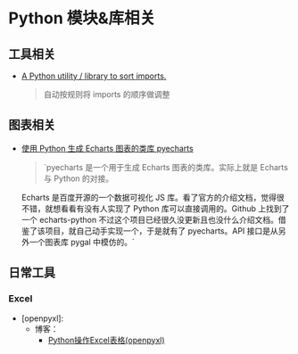 # Python 模块&库相关

## 工具相关

* [A Python utility / library to sort imports.](https://github.com/timothycrosley/isort)<br/>
  > 自动按规则将 imports 的顺序做调整

## 图表相关

* [使用 Python 生成 Echarts 图表的类库 pyecharts](https://github.com/chenjiandongx/pyecharts)
  > `pyecharts 是一个用于生成 Echarts 图表的类库。实际上就是 Echarts 与 Python 的对接。

    Echarts 是百度开源的一个数据可视化 JS 库。看了官方的介绍文档，觉得很不错，就想看看有没有人实现了 Python 库可以直接调用的。Github 上找到了一个 echarts-python 不过这个项目已经很久没更新且也没什么介绍文档。借鉴了该项目，就自己动手实现一个，于是就有了 pyecharts。API 接口是从另外一个图表库 pygal 中模仿的。`

## 日常工具

### Excel

* [openpyxl]:
  * 博客：
    * [Python操作Excel表格(openpyxl)](http://blog.topspeedsnail.com/archives/5404)